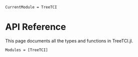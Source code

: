 ```@meta
CurrentModule = TreeTCI
```

# API Reference

This page documents all the types and functions in TreeTCI.jl.

```@autodocs
Modules = [TreeTCI]
```

